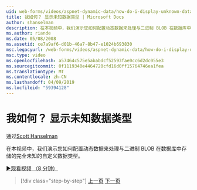 ```yaml
---
uid: web-forms/videos/aspnet-dynamic-data/how-do-i-display-unknown-datatypes
title: 我如何？ 显示未知数据类型 | Microsoft Docs
author: shanselman
description: 在本视频中，我们演示您如何配置动态数据来处理与二进制 BLOB 在数据库中存储的完全未知的自定义数据类型。
ms.author: riande
ms.date: 05/08/2008
ms.assetid: ce7a9af6-d01b-46a7-8b47-e1024b693830
msc.legacyurl: /web-forms/videos/aspnet-dynamic-data/how-do-i-display-unknown-datatypes
msc.type: video
ms.openlocfilehash: a57464c575e5ababdcf52593fae0cc6d2dc055e3
ms.sourcegitcommit: 0f1119340e4464720cfd16d0ff15764746ea1fea
ms.translationtype: MT
ms.contentlocale: zh-CN
ms.lasthandoff: 04/09/2019
ms.locfileid: "59394128"
---
```

# <a name="how-do-i-display-unknown-datatypes"></a>我如何？ 显示未知数据类型

通过[Scott Hanselman](https://github.com/shanselman)

在本视频中，我们演示您如何配置动态数据来处理与二进制 BLOB 在数据库中存储的完全未知的自定义数据类型。

[&#9654;观看视频 （8 分钟）](https://channel9.msdn.com/Blogs/ASP-NET-Site-Videos/how-do-i-display-unknown-datatypes)

> [!div class="step-by-step"]
> [上一页](how-do-i-make-custom-pages.md)
> [下一页](how-do-i-use-a-dynamiccontrol-in-listview-and-detailsview-controls.md)
